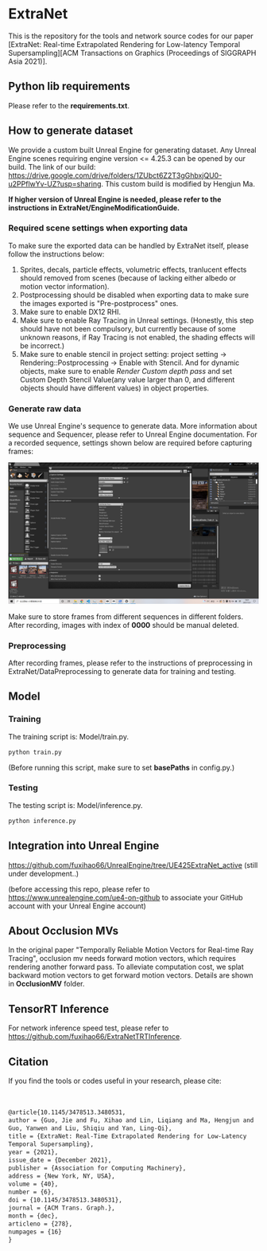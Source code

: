 # ExtraNet
This is the repository for the tools and network source codes for our paper [ExtraNet: Real-time Extrapolated Rendering for Low-latency Temporal Supersampling][ACM Transactions on Graphics (Proceedings of SIGGRAPH Asia 2021)].
## Python lib requirements
Please refer to the **requirements.txt**.

## How to generate dataset
We provide a custom built Unreal Engine for generating dataset. Any Unreal Engine scenes requiring engine version <= 4.25.3 can be opened by our build.
The link of our build: https://drive.google.com/drive/folders/1ZUbct6Z2T3gGhbxjQU0-u2PPflwYv-UZ?usp=sharing. This custom build is modified by Hengjun Ma.

**If higher version of Unreal Engine is needed, please refer to the instructions in ExtraNet/EngineModificationGuide.**

### Required scene settings when exporting data
To make sure the exported data can be handled by ExtraNet itself, please follow the instructions below:
1. Sprites, decals, particle effects, volumetric effects, tranlucent effects should removed from scenes (because of lacking either albedo or motion vector information).
2. Postprocessing should be disabled when exporting data to make sure the images exported is "Pre-postprocess" ones.
3. Make sure to enable DX12 RHI.
4. Make sure to enable Ray Tracing in Unreal settings. (Honestly, this step should have not been compulsory, but currently because of some unknown reasons, if Ray Tracing is not enabled, the shading effects will be incorrect.)
5. Make sure to enable stencil in project setting: project setting -> Rendering::Postprocessing -> Enable with Stencil. And for dynamic objects, make sure to enable *Render Custom depth pass* and set Custom Depth Stencil Value(any value larger than 0, and different objects should have different values) in object properties.


### Generate raw data
We use Unreal Engine's sequence to generate data. More information about sequence and Sequencer, please refer to Unreal Engine documentation.
For a recorded sequence, settings shown below are required before capturing frames:

![ue](ue.png)


Make sure to store frames from different sequences in different folders. After recording, images with index of **0000** should be manual deleted. 

### Preprocessing
After recording frames, please refer to the instructions of preprocessing in ExtraNet/DataPreprocessing to generate data for training and testing.

## Model
### Training
The training script is: Model/train.py.
```python
python train.py
```
(Before running this script, make sure to set **basePaths** in config.py.)
### Testing
The testing script is: Model/inference.py.
```python
python inference.py
```
## Integration into Unreal Engine
https://github.com/fuxihao66/UnrealEngine/tree/UE425ExtraNet_active (still under development..)

(before accessing this repo, please refer to https://www.unrealengine.com/ue4-on-github to associate your GitHub account with your Unreal Engine account)

## About Occlusion MVs
In the original paper "Temporally Reliable Motion Vectors for Real-time Ray Tracing", occlusion mv needs forward motion vectors, which requires rendering another forward pass. To alleviate computation cost, we splat backward motion vectors to get forward motion vectors. Details are shown in **OcclusionMV** folder.

## TensorRT Inference
For network inference speed test, please refer to https://github.com/fuxihao66/ExtraNetTRTInference.
## Citation
If you find the tools or codes useful in your research, please cite:
```


@article{10.1145/3478513.3480531,
author = {Guo, Jie and Fu, Xihao and Lin, Liqiang and Ma, Hengjun and Guo, Yanwen and Liu, Shiqiu and Yan, Ling-Qi},
title = {ExtraNet: Real-Time Extrapolated Rendering for Low-Latency Temporal Supersampling},
year = {2021},
issue_date = {December 2021},
publisher = {Association for Computing Machinery},
address = {New York, NY, USA},
volume = {40},
number = {6},
doi = {10.1145/3478513.3480531},
journal = {ACM Trans. Graph.},
month = {dec},
articleno = {278},
numpages = {16}
}
```



